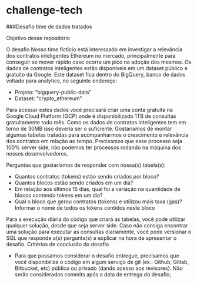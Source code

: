 # challenge-tech

###Desafio time de dados tratados

Objetivo desse repositório

O desafio
Nosso time fictício está interessado em investigar a relevância dos contratos inteligentes
Ethereum no mercado, principalmente para conseguir se mover rápido caso ocorra um pico na
adoção dos mesmos.
Os dados de contratos inteligentes estão disponíveis em um dataset público e gratuito da
Google. Este dataset fica dentro do BigQuery, banco de dados voltado para analytics, no
seguinte endereço:

- Projeto: “bigquery-public-data”
- Dataset: “crypto_ethereum”

Para acessar estes dados você precisará criar uma conta gratuita na Google Cloud Platform
(GCP) onde é disponibilizado 1TB de consultas gratuitamente todo mês. Como os dados de
contratos inteligentes tem em torno de 30MB isso deveria ser o suficiente.
Gostaríamos de montar algumas tabelas tratadas para acompanharmos o crescimento e
relevância dos contratos em relação ao tempo. Precisamos que esse processo seja 100%
server side, não podemos ter processos rodando na máquina dos nossos desenvolvedores.

Perguntas que gostaríamos de responder com nossa(s) tabela(s):
- Quantos contratos (tokens) estão sendo criados por bloco?
- Quantos blocos estão sendo criados em um dia?
- Em relação aos últimos 15 dias, qual foi a variação na quantidade de blocos contendo
tokens em um dia?
- Qual o bloco que gerou contratos (tokens) e utilizou mais taxa (gas)? Informar o nome
de todos os tokens contidos neste bloco

Para a execução diária do código que criará as tabelas, você pode utilizar qualquer solução,
desde que seja server side. Caso não consiga encontrar uma solução para executar as
consultas diariamente, você pode versionar o SQL que responde a(s) pergunta(s) e explicar na
hora de apresentar o desafio.
Critérios de conclusão do desafio

- Para que possamos considerar o desafio entregue, precisamos que você disponibilize o
código em algum serviço de git (ex.: Github, Gitlab, Bitbucket, etc) público ou privado
(dando acesso aos revisores). Não serão considerados commits após a data de entrega
do desafio;
